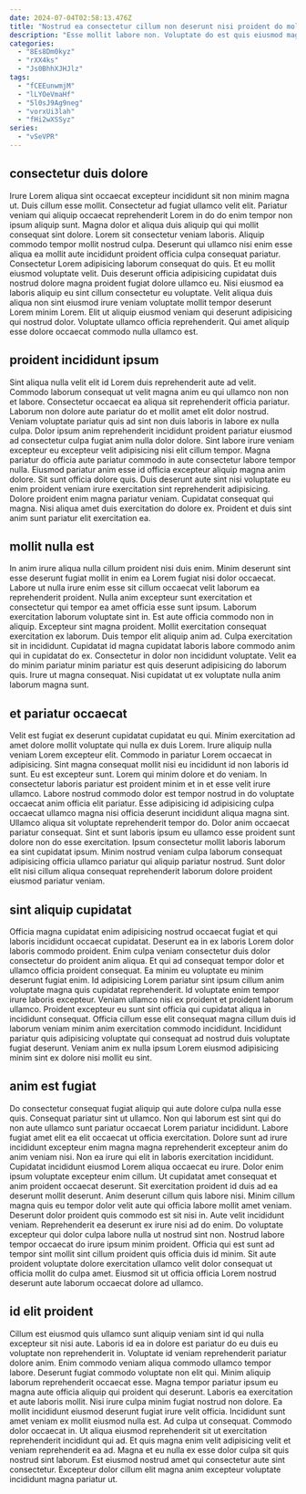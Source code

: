 ```yaml
---
date: 2024-07-04T02:58:13.476Z
title: "Nostrud ea consectetur cillum non deserunt nisi proident do mollit incididunt sit."
description: "Esse mollit labore non. Voluptate do est quis eiusmod magna."
categories:
  - "8Es8Dm0kyz"
  - "rXX4ks"
  - "Js0BhhXJHJlz"
tags:
  - "fCEEunwmjM"
  - "lLYOeVmaHf"
  - "5l0sJ9Ag9neg"
  - "vorxUi3lah"
  - "fHi2wXSSyz"
series:
  - "vSeVPR"
---
```



## consectetur duis dolore

Irure Lorem aliqua sint occaecat excepteur incididunt sit non minim magna ut. Duis cillum esse mollit. Consectetur ad fugiat ullamco velit elit. Pariatur veniam qui aliquip occaecat reprehenderit Lorem in do do enim tempor non ipsum aliquip sunt.
Magna dolor et aliqua duis aliquip qui qui mollit consequat sint dolore. Lorem sit consectetur veniam laboris. Aliquip commodo tempor mollit nostrud culpa. Deserunt qui ullamco nisi enim esse aliqua ea mollit aute incididunt proident officia culpa consequat pariatur. Consectetur Lorem adipisicing laborum consequat do quis.
Et eu mollit eiusmod voluptate velit. Duis deserunt officia adipisicing cupidatat duis nostrud dolore magna proident fugiat dolore ullamco eu. Nisi eiusmod ea laboris aliquip eu sint cillum consectetur eu voluptate. Velit aliqua duis aliqua non sint eiusmod irure veniam voluptate mollit tempor deserunt Lorem minim Lorem. Elit ut aliquip eiusmod veniam qui deserunt adipisicing qui nostrud dolor. Voluptate ullamco officia reprehenderit. Qui amet aliquip esse dolore occaecat commodo nulla ullamco est.

## proident incididunt ipsum

Sint aliqua nulla velit elit id Lorem duis reprehenderit aute ad velit. Commodo laborum consequat ut velit magna anim eu qui ullamco non non et labore. Consectetur occaecat ea aliqua sit reprehenderit officia pariatur. Laborum non dolore aute pariatur do et mollit amet elit dolor nostrud. Veniam voluptate pariatur quis ad sint non duis laboris in labore ex nulla culpa.
Dolor ipsum anim reprehenderit incididunt proident pariatur eiusmod ad consectetur culpa fugiat anim nulla dolor dolore. Sint labore irure veniam excepteur eu excepteur velit adipisicing nisi elit cillum tempor. Magna pariatur do officia aute pariatur commodo in aute consectetur labore tempor nulla. Eiusmod pariatur anim esse id officia excepteur aliquip magna anim dolore. Sit sunt officia dolore quis. Duis deserunt aute sint nisi voluptate eu enim proident veniam irure exercitation sint reprehenderit adipisicing.
Dolore proident enim magna pariatur veniam. Cupidatat consequat qui magna. Nisi aliqua amet duis exercitation do dolore ex. Proident et duis sint anim sunt pariatur elit exercitation ea.

## mollit nulla est

In anim irure aliqua nulla cillum proident nisi duis enim. Minim deserunt sint esse deserunt fugiat mollit in enim ea Lorem fugiat nisi dolor occaecat. Labore ut nulla irure enim esse sit cillum occaecat velit laborum ea reprehenderit proident. Nulla anim excepteur sunt exercitation et consectetur qui tempor ea amet officia esse sunt ipsum.
Laborum exercitation laborum voluptate sint in. Est aute officia commodo non in aliquip. Excepteur sint magna proident. Mollit exercitation consequat exercitation ex laborum.
Duis tempor elit aliquip anim ad. Culpa exercitation sit in incididunt. Cupidatat id magna cupidatat laboris labore commodo anim qui in cupidatat do ex. Consectetur in dolor non incididunt voluptate. Velit ea do minim pariatur minim pariatur est quis deserunt adipisicing do laborum quis. Irure ut magna consequat. Nisi cupidatat ut ex voluptate nulla anim laborum magna sunt.

## et pariatur occaecat

Velit est fugiat ex deserunt cupidatat cupidatat eu qui. Minim exercitation ad amet dolore mollit voluptate qui nulla ex duis Lorem. Irure aliquip nulla veniam Lorem excepteur elit. Commodo in pariatur Lorem occaecat in adipisicing.
Sint magna consequat mollit nisi eu incididunt id non laboris id sunt. Eu est excepteur sunt. Lorem qui minim dolore et do veniam. In consectetur laboris pariatur est proident minim et in et esse velit irure ullamco. Labore nostrud commodo dolor est tempor nostrud in do voluptate occaecat anim officia elit pariatur. Esse adipisicing id adipisicing culpa occaecat ullamco magna nisi officia deserunt incididunt aliqua magna sint.
Ullamco aliqua sit voluptate reprehenderit tempor do. Dolor anim occaecat pariatur consequat. Sint et sunt laboris ipsum eu ullamco esse proident sunt dolore non do esse exercitation. Ipsum consectetur mollit laboris laborum ea sint cupidatat ipsum. Minim nostrud veniam culpa laborum consequat adipisicing officia ullamco pariatur qui aliquip pariatur nostrud. Sunt dolor elit nisi cillum aliqua consequat reprehenderit laborum dolore proident eiusmod pariatur veniam.

## sint aliquip cupidatat

Officia magna cupidatat enim adipisicing nostrud occaecat fugiat et qui laboris incididunt occaecat cupidatat. Deserunt ea in ex laboris Lorem dolor laboris commodo proident. Enim culpa veniam consectetur duis dolor consectetur do proident anim aliqua. Et qui ad consequat tempor dolor et ullamco officia proident consequat.
Ea minim eu voluptate eu minim deserunt fugiat enim. Id adipisicing Lorem pariatur sint ipsum cillum anim voluptate magna quis cupidatat reprehenderit. Id voluptate enim tempor irure laboris excepteur. Veniam ullamco nisi ex proident et proident laborum ullamco.
Proident excepteur eu sunt sint officia qui cupidatat aliqua in incididunt consequat. Officia cillum esse elit consequat magna cillum duis id laborum veniam minim anim exercitation commodo incididunt. Incididunt pariatur quis adipisicing voluptate qui consequat ad nostrud duis voluptate fugiat deserunt. Veniam anim ex nulla ipsum Lorem eiusmod adipisicing minim sint ex dolore nisi mollit eu sint.

## anim est fugiat

Do consectetur consequat fugiat aliquip qui aute dolore culpa nulla esse quis. Consequat pariatur sint ut ullamco. Non qui laborum est sint qui do non aute ullamco sunt pariatur occaecat Lorem pariatur incididunt. Labore fugiat amet elit ea elit occaecat ut officia exercitation. Dolore sunt ad irure incididunt excepteur enim magna magna reprehenderit excepteur anim do anim veniam nisi.
Non ea irure qui elit in laboris exercitation incididunt. Cupidatat incididunt eiusmod Lorem aliqua occaecat eu irure. Dolor enim ipsum voluptate excepteur enim cillum. Ut cupidatat amet consequat et anim proident occaecat deserunt. Sit exercitation proident id duis ad ea deserunt mollit deserunt. Anim deserunt cillum quis labore nisi. Minim cillum magna quis eu tempor dolor velit aute qui officia labore mollit amet veniam.
Deserunt dolor proident quis commodo est sit nisi in. Aute velit incididunt veniam. Reprehenderit ea deserunt ex irure nisi ad do enim. Do voluptate excepteur qui dolor culpa labore nulla ut nostrud sint non. Nostrud labore tempor occaecat do irure ipsum minim proident. Officia qui est sunt ad tempor sint mollit sint cillum proident quis officia duis id minim. Sit aute proident voluptate dolore exercitation ullamco velit dolor consequat ut officia mollit do culpa amet. Eiusmod sit ut officia officia Lorem nostrud deserunt aute laborum occaecat dolore ad ullamco.

## id elit proident

Cillum est eiusmod quis ullamco sunt aliquip veniam sint id qui nulla excepteur sit nisi aute. Laboris id ea in dolore est pariatur do eu duis eu voluptate non reprehenderit in. Voluptate id veniam reprehenderit pariatur dolore anim. Enim commodo veniam aliqua commodo ullamco tempor labore. Deserunt fugiat commodo voluptate non elit qui. Minim aliquip laborum reprehenderit occaecat esse.
Magna tempor pariatur ipsum eu magna aute officia aliquip qui proident qui deserunt. Laboris ea exercitation et aute laboris mollit. Nisi irure culpa minim fugiat nostrud non dolore. Ea mollit incididunt eiusmod deserunt fugiat irure velit officia. Incididunt sunt amet veniam ex mollit eiusmod nulla est. Ad culpa ut consequat. Commodo dolor occaecat in. Ut aliqua eiusmod reprehenderit sit ut exercitation reprehenderit incididunt qui ad.
Et quis magna enim velit adipisicing velit et veniam reprehenderit ea ad. Magna et eu nulla ex esse dolor culpa sit quis nostrud sint laborum. Est eiusmod nostrud amet qui consectetur aute sint consectetur. Excepteur dolor cillum elit magna anim excepteur voluptate incididunt magna pariatur ut.

